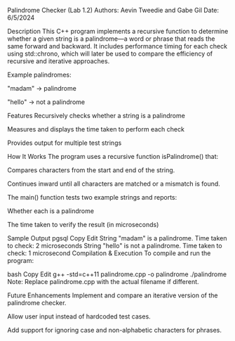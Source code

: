 Palindrome Checker (Lab 1.2)
Authors: Aevin Tweedie and Gabe Gil
Date: 6/5/2024

Description
This C++ program implements a recursive function to determine whether a given string is a palindrome—a word or phrase that reads the same forward and backward. It includes performance timing for each check using std::chrono, which will later be used to compare the efficiency of recursive and iterative approaches.

Example palindromes:

"madam" → palindrome

"hello" → not a palindrome

Features
Recursively checks whether a string is a palindrome

Measures and displays the time taken to perform each check

Provides output for multiple test strings

How It Works
The program uses a recursive function isPalindrome() that:

Compares characters from the start and end of the string.

Continues inward until all characters are matched or a mismatch is found.

The main() function tests two example strings and reports:

Whether each is a palindrome

The time taken to verify the result (in microseconds)

Sample Output
pgsql
Copy
Edit
String "madam" is a palindrome.
Time taken to check: 2 microseconds
String "hello" is not a palindrome.
Time taken to check: 1 microsecond
Compilation & Execution
To compile and run the program:

bash
Copy
Edit
g++ -std=c++11 palindrome.cpp -o palindrome
./palindrome
Note: Replace palindrome.cpp with the actual filename if different.

Future Enhancements
Implement and compare an iterative version of the palindrome checker.

Allow user input instead of hardcoded test cases.

Add support for ignoring case and non-alphabetic characters for phrases.
